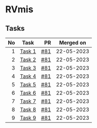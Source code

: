 # RVmis

## Tasks

| No | Task | PR | Merged on |
| -: | ---- | -: | :-------: |
| 1 | [Task 1](Task1.html) | [#81](https://github.com/CC-BHU/web-development/pull/81) | 22-05-2023 |
| 2 | [Task 2](Task2.html) | [#81](https://github.com/CC-BHU/web-development/pull/81) | 22-05-2023 |
| 3 | [Task 3](Task3.html) | [#81](https://github.com/CC-BHU/web-development/pull/81) | 22-05-2023 |
| 4 | [Task 4](Task4.html) | [#81](https://github.com/CC-BHU/web-development/pull/81) | 22-05-2023 |
| 5 | [Task 5](Task5.html) | [#81](https://github.com/CC-BHU/web-development/pull/81) | 22-05-2023 |
| 6 | [Task 6](Task6.html) | [#81](https://github.com/CC-BHU/web-development/pull/81) | 22-05-2023 |
| 7 | [Task 7](Task7.html) | [#81](https://github.com/CC-BHU/web-development/pull/81) | 22-05-2023 |
| 8 | [Task 8](Task8.html) | [#81](https://github.com/CC-BHU/web-development/pull/81) | 22-05-2023 |
| 9 | [Task 9](Task9.html) | [#81](https://github.com/CC-BHU/web-development/pull/81) | 22-05-2023 |
